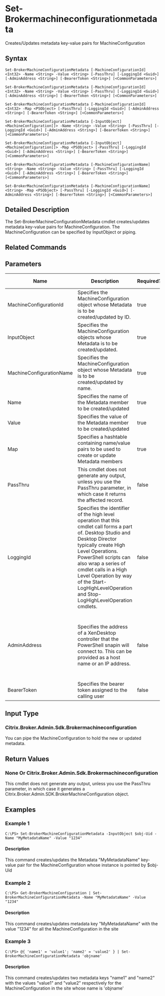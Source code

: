﻿
# Set-Brokermachineconfigurationmetadata
Creates/Updates metadata key-value pairs for MachineConfiguration
## Syntax
```
Set-BrokerMachineConfigurationMetadata [-MachineConfigurationId] <Int32> -Name <String> -Value <String> [-PassThru] [-LoggingId <Guid>] [-AdminAddress <String>] [-BearerToken <String>] [<CommonParameters>]

Set-BrokerMachineConfigurationMetadata [-MachineConfigurationId] <Int32> -Name <String> -Value <String> [-PassThru] [-LoggingId <Guid>] [-AdminAddress <String>] [-BearerToken <String>] [<CommonParameters>]

Set-BrokerMachineConfigurationMetadata [-MachineConfigurationId] <Int32> -Map <PSObject> [-PassThru] [-LoggingId <Guid>] [-AdminAddress <String>] [-BearerToken <String>] [<CommonParameters>]

Set-BrokerMachineConfigurationMetadata [-InputObject] <MachineConfiguration[]> -Name <String> -Value <String> [-PassThru] [-LoggingId <Guid>] [-AdminAddress <String>] [-BearerToken <String>] [<CommonParameters>]

Set-BrokerMachineConfigurationMetadata [-InputObject] <MachineConfiguration[]> -Map <PSObject> [-PassThru] [-LoggingId <Guid>] [-AdminAddress <String>] [-BearerToken <String>] [<CommonParameters>]

Set-BrokerMachineConfigurationMetadata [-MachineConfigurationName] <String> -Name <String> -Value <String> [-PassThru] [-LoggingId <Guid>] [-AdminAddress <String>] [-BearerToken <String>] [<CommonParameters>]

Set-BrokerMachineConfigurationMetadata [-MachineConfigurationName] <String> -Map <PSObject> [-PassThru] [-LoggingId <Guid>] [-AdminAddress <String>] [-BearerToken <String>] [<CommonParameters>]
```
## Detailed Description
The Set-BrokerMachineConfigurationMetadata cmdlet creates/updates metadata key-value pairs for MachineConfiguration. The MachineConfiguration can be specified by InputObject or piping.


## Related Commands

## Parameters
| Name   | Description | Required? | Pipeline Input | Default Value |
| --- | --- | --- | --- | --- |
| MachineConfigurationId | Specifies the MachineConfiguration object whose Metadata is to be created/updated by ID. | true | true (ByValue) |  |
| InputObject | Specifies the MachineConfiguration objects whose Metadata is to be created/updated. | true | true (ByValue) |  |
| MachineConfigurationName | Specifies the MachineConfiguration object whose Metadata is to be created/updated by name. | true | true (ByValue, ByPropertyName) |  |
| Name | Specifies the name of the Metadata member to be created/updated | true | true (ByPropertyName) |  |
| Value | Specifies the value of the Metadata member to be created/updated | true | true (ByPropertyName) |  |
| Map | Specifies a hashtable containing name/value pairs to be used to create or update Metadata members | true | true (ByValue) |  |
| PassThru | This cmdlet does not generate any output, unless you use the PassThru parameter, in which case it returns the affected record. | false | false | False |
| LoggingId | Specifies the identifier of the high level operation that this cmdlet call forms a part of. Desktop Studio and Desktop Director typically create High Level Operations. PowerShell scripts can also wrap a series of cmdlet calls in a High Level Operation by way of the Start-LogHighLevelOperation and Stop-LogHighLevelOperation cmdlets. | false | false |  |
| AdminAddress | Specifies the address of a XenDesktop controller that the PowerShell snapin will connect to. This can be provided as a host name or an IP address. | false | false | Localhost. Once a value is provided by any cmdlet, this value will become the default. |
| BearerToken | Specifies the bearer token assigned to the calling user | false | false |  |

## Input Type

### Citrix.Broker.Admin.Sdk.Brokermachineconfiguration
You can pipe the MachineConfiguration to hold the new or updated metadata.
## Return Values

### None Or Citrix.Broker.Admin.Sdk.Brokermachineconfiguration
This cmdlet does not generate any output, unless you use the PassThru parameter, in which case it generates a Citrix.Broker.Admin.SDK.BrokerMachineConfiguration object.
## Examples

### Example 1
```
C:\PS> Set-BrokerMachineConfigurationMetadata -InputObject $obj-Uid -Name "MyMetadataName" -Value "1234"
```
#### Description
This command creates/updates the Metadata "MyMetadataName" key-value pair for the MachineConfiguration whose instance is pointed by \$obj-Uid
### Example 2
```
C:\PS> Get-BrokerMachineConfiguration | Set-BrokerMachineConfigurationMetadata -Name "MyMetadataName" -Value "1234"
```
#### Description
This command creates/updates metadata key "MyMetadataName" with the value "1234" for all the MachineConfiguration in the site
### Example 3
```
C:\PS> @{ 'name1' = 'value1'; 'name2' = 'value2' } | Set-BrokerMachineConfigurationMetadata 'objname'
```
#### Description
This command creates/updates two metadata keys "name1" and "name2" with the values "value1" and "value2" respectively for the MachineConfiguration in the site whose name is 'objname'
